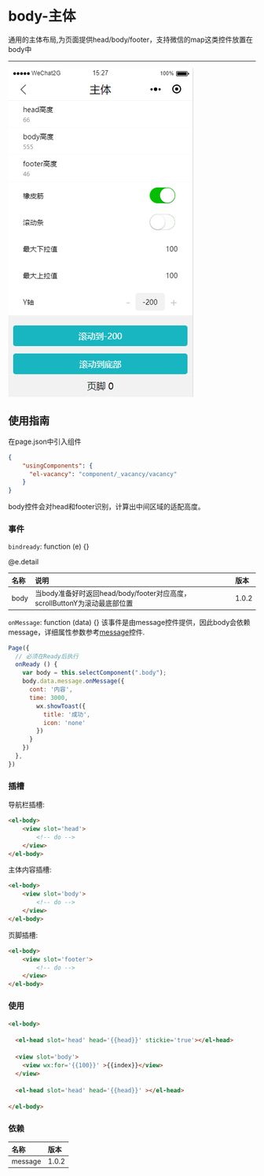 # body-主体

通用的主体布局,为页面提供head/body/footer，支持微信的map这类控件放置在body中

---

![](/assets/body01.png)

## 使用指南

在page.json中引入组件

```json
{
    "usingComponents": {
      "el-vacancy": "component/_vacancy/vacancy"
    }
}
```

body控件会对head和footer识别，计算出中间区域的适配高度。

### 事件

`bindready`: function \(e\) {}

@e.detail

| 名称 | 说明 | 版本 |
| :--- | :--- | :--- |
| body | 当body准备好时返回head/body/footer对应高度，scrollButtonY为滚动最底部位置 | 1.0.2 |

`onMessage`: function \(data\) {} 该事件是由message控件提供，因此body会依赖message，详细属性参数参考[message](/message-quan-ju-xiao-xi.md)控件.

```js
Page({
  // 必须在Ready后执行
  onReady () {
    var body = this.selectComponent(".body");
    body.data.message.onMessage({
      cont: '内容',
      time: 3000,
        wx.showToast({
          title: '成功',
          icon: 'none'
        })
      }
    })
  },
})
```

### 插槽

导航栏插槽:

```html
<el-body>
    <view slot='head'>
        <!-- do -->
    </view>
</el-body>
```

主体内容插槽:

```html
<el-body>
    <view slot='body'>
        <!-- do -->
    </view>
</el-body>
```

页脚插槽:

```html
<el-body>
    <view slot='footer'>
        <!-- do -->
    </view>
</el-body>
```

### 使用

```html
<el-body>

  <el-head slot='head' head='{{head}}' stickie='true'></el-head>

  <view slot='body'>
    <view wx:for='{{100}}' >{{index}}</view>
  </view>

  <el-head slot='head' head='{{head}}' ></el-head>

</el-body>
```

### 依赖

| 名称 | 版本 |
| :--- | :--- |
| message | 1.0.2 |



